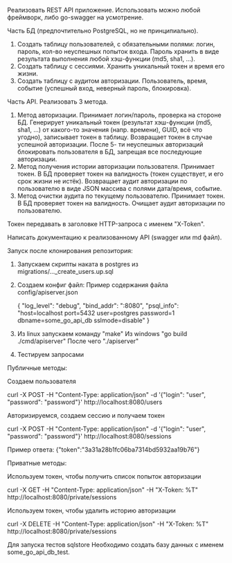 Реализовать REST API приложение.
Использовать можно любой фреймворк, либо go-swagger на усмотрение.

Часть БД (предпочтительно PostgreSQL, но не принципиально).
1. Создать таблицу пользователей, с обязательными полями: логин, пароль, кол-во неуспешных
   попыток входа. Пароль хранить в виде результата выполнения любой хэш-функции (md5, sha1, ...).
2. Создать таблицу с сессиями. Хранить уникальный токен и время его жизни.
3. Создать таблицу с аудитом авторизации. Пользователь, время, событие (успешный вход,
   неверный пароль, блокировка).

Часть API. Реализовать 3 метода.
1. Метод авторизации. Принимает логин/пароль, проверка на стороне БД. Генерирует уникальный
   токен (результат хэш-функции (md5, sha1, ...) от какого-то значения (напр. времени), GUID, всё что
   угодно), записывает токен в таблицу. Возвращает токен в случае успешной авторизации. После 5-
   ти неуспешных авторизаций блокировать пользователя в БД, запрещая все последующие
   авторизации.
2. Метод получения истории авторизации пользователя. Принимает токен. В БД проверяет токен
   на валидность (токен существует, и его срок жизни не истёк). Возвращает аудит авторизации по
   пользователю в виде JSON массива с полями дата/время, событие.
3. Метод очистки аудита по текущему пользователю. Принимает токен. В БД проверяет токен на
   валидность. Очищает аудит авторизации по пользователю.

Токен передавать в заголовке HTTP-запроса с именем &quot;X-Token&quot;.

Написать документацию к реализованному API (swagger или md файл).


Запуск после клонирования репозитория:

1. Запускаем скрипты наката в postgres из migrations/..._create_users.up.sql

2. Создаем конфиг файл:
Пример содержания файла config/apiserver.json 

   {
      "log_level": "debug",
      "bind_addr": ":8080",
      "psql_info": "host=localhost port=5432 user=postgres password=1 dbname=some_go_api_db sslmode=disable"
   }

3. Из linux запускаем команду "make" 
Из windows "go build ./cmd/apiserver" После чего "./apiserver"

4. Тестируем запросами

Публичные методы:

Создаем пользователя 

curl -X POST -H "Content-Type: application/json" -d '{"login": "user", "password": "password"}' http://localhost:8080/users

Авторизируемся, создаем сессию и получаем токен

curl -X POST -H "Content-Type: application/json" -d '{"login": "user", "password": "password"}' http://localhost:8080/sessions

Пример ответа: {"token":"3a31a28b1fc06ba7314bd5932aa19b76"}

Приватные методы:

Используем токен, чтобы получить список попыток авторизации

curl -X GET -H "Content-Type: application/json" -H "X-Token: %Т" http://localhost:8080/private/sessions

Используем токен, чтобы удалить историю авторизации

curl -X DELETE -H "Content-Type: application/json" -H "X-Token: %Т" http://localhost:8080/private/sessions



Для запуска тестов sqlstore Необходимо создать базу данных с именем some_go_api_db_test.

